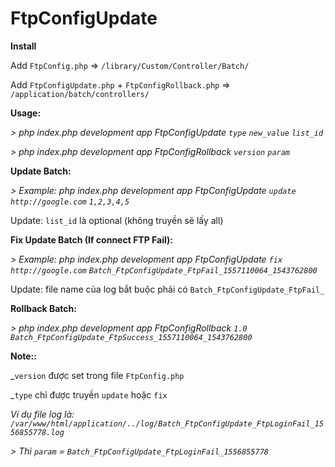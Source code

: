 # FtpConfigUpdate

**Install**

Add `FtpConfig.php` => `/library/Custom/Controller/Batch/`

Add `FtpConfigUpdate.php` + `FtpConfigRollback.php` => `/application/batch/controllers/`

**Usage:**

_>  php index.php development app FtpConfigUpdate `type` `new_value` `list_id`_

_> php index.php development app FtpConfigRollback `version` `param`_

**Update Batch:**

_>  Example: php index.php development app FtpConfigUpdate `update` `http://google.com` `1,2,3,4,5`_

Update: `list_id` là optional (không truyền sẽ lấy all)

**Fix Update Batch (If connect FTP Fail):**

_>  Example: php index.php development app FtpConfigUpdate `fix` `http://google.com` `Batch_FtpConfigUpdate_FtpFail_1557110064_1543762800`_

Update: file name của log bắt buộc phải có `Batch_FtpConfigUpdate_FtpFail_` 

**Rollback Batch:**

_> php index.php development app FtpConfigRollback `1.0` `Batch_FtpConfigUpdate_FtpSuccess_1557110064_1543762800`_

**Note::** 

_`version` được set trong file `FtpConfig.php`

_`type` chỉ được truyền `update` hoặc `fix`

_Ví dụ file log là: `/var/www/html/application/../log/Batch_FtpConfigUpdate_FtpLoginFail_1556855778.log`_

_> Thì `param` = `Batch_FtpConfigUpdate_FtpLoginFail_1556855778`_

